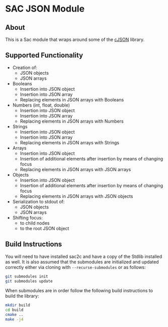 # SAC JSON Module
## About
This is a Sac module that wraps around some of the [cJSON](https://github.com/DaveGamble/cJSON) library.

## Supported Functionality
- Creation of:
	- JSON objects
	- JSON arrays
- Booleans
	- Insertion into JSON object
	- Insertion into JSON array
	- Replacing elements in JSON arrays with Booleans
- Numbers (int, float, double)
	- Insertion into JSON object
	- Insertion into JSON array
	- Replacing elements in JSON arrays with Numbers
- Strings
	- Insertion into JSON object
	- Insertion into JSON array
	- Replacing elements in JSON arrays with Strings
- Arrays
	- Insertion into JSON object
	- Insertion of additional elements after insertion by means of changing focus
	- Replacing elements in JSON arrays with JSON arrays
- Objects
	- Insertion into JSON object
	- Insertion of additional elements after insertion by means of changing focus
	- Replacing elements in JSON arrays with JSON objects
- Serialization to stdout of:
	- JSON objects
	- JSON arrays
- Shifting focus:
	- to child nodes
	- to the root JSON object

## Build Instructions
You will need to have installed sac2c and have a copy of the Stdlib installed as well. It is also assumed that the submodules are initialized and updated correctly either via cloning with `--recurse-submodules` or as follows:
```bash
git submodules init
git submodules update
```

When submodules are in order follow the following build instructions to build the library:
```bash
mkdir build
cd build
cmake ..
make -j4
```
